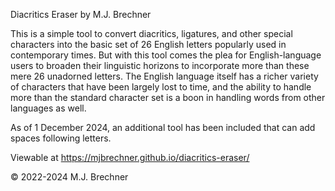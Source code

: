 Diacritics Eraser
by M.J. Brechner

This is a simple tool to convert diacritics, ligatures, and other special characters into the basic set of 26 English letters popularly used in contemporary times. But with this tool comes the plea for English-language users to broaden their linguistic horizons to incorporate more than these mere 26 unadorned letters. The English language itself has a richer variety of characters that have been largely lost to time, and the ability to handle more than the standard character set is a boon in handling words from other languages as well.

As of 1 December 2024, an additional tool has been included that can add spaces following letters.

Viewable at https://mjbrechner.github.io/diacritics-eraser/

© 2022-2024 M.J. Brechner